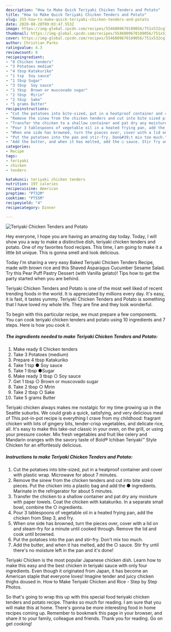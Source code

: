 ```yaml
---
description: "How to Make Quick Teriyaki Chicken Tenders and Potato"
title: "How to Make Quick Teriyaki Chicken Tenders and Potato"
slug: 255-how-to-make-quick-teriyaki-chicken-tenders-and-potato
date: 2020-08-20T09:03:47.553Z
image: https://img-global.cpcdn.com/recipes/5546009670189056/751x532cq70/teriyaki-chicken-tenders-and-potato-recipe-main-photo.jpg
thumbnail: https://img-global.cpcdn.com/recipes/5546009670189056/751x532cq70/teriyaki-chicken-tenders-and-potato-recipe-main-photo.jpg
cover: https://img-global.cpcdn.com/recipes/5546009670189056/751x532cq70/teriyaki-chicken-tenders-and-potato-recipe-main-photo.jpg
author: Christian Parks
ratingvalue: 4.3
reviewcount: 8
recipeingredient:
- "8 Chicken tenders"
- "3 Potatoes medium"
- "4 tbsp Katakuriko"
- "1 tsp  Soy sauce"
- "1 tbsp Sugar"
- "3 tbsp  Soy sauce"
- "1 tbsp  Brown or muscovado sugar"
- "2 tbsp  Mirin"
- "2 tbsp  Sake"
- "5 grams Butter"
recipeinstructions:
- "Cut the potatoes into bite-sized, put in a heatproof container and cover with plastic wrap. Microwave for about 7 minutes."
- "Remove the sinew from the chicken tenders and cut into bite sized pieces. Put the chicken into a plastic bag and add the ● ingredients. Marinate in the refrigerator for about 5 minutes."
- "Transfer the chicken to a shallow container and pat dry any moisture with paper towels. Coat the chicken with katakuriko. In a separate small bowl, combine the ○ ingredients."
- "Pour 3 tablespoons of vegetable oil in a heated frying pan, add the chicken from Step 3, and fry."
- "When one side has browned, turn the pieces over, cover with a lid on and steam-fry for a minute until cooked through. Remove the lid and cook until browned."
- "Put the potatoes into the pan and stir-fry. Don&#39;t mix too much."
- "Add the butter, and when it has melted, add the ○ sauce. Stir fry until there&#39;s no moisture left in the pan and it&#39;s done!"
categories:
- Recipe
tags:
- teriyaki
- chicken
- tenders

katakunci: teriyaki chicken tenders 
nutrition: 197 calories
recipecuisine: American
preptime: "PT32M"
cooktime: "PT55M"
recipeyield: "4"
recipecategory: Dinner

---
```



![Teriyaki Chicken Tenders and Potato](https://img-global.cpcdn.com/recipes/5546009670189056/751x532cq70/teriyaki-chicken-tenders-and-potato-recipe-main-photo.jpg)

Hey everyone, I hope you are having an amazing day today. Today, I will show you a way to make a distinctive dish, teriyaki chicken tenders and potato. One of my favorites food recipes. This time, I am going to make it a little bit unique. This is gonna smell and look delicious.

Today I&#39;m sharing a very easy Baked Teriyaki Chicken Tenders Recipe, made with brown rice and this Shaved Asparagus Cucumber Sesame Salad. Try this Pear Puff Pastry Dessert (with Vanilla gelato)! Tips how to get the party started when you are behind.

Teriyaki Chicken Tenders and Potato is one of the most well liked of recent trending foods in the world. It is appreciated by millions every day. It's easy, it is fast, it tastes yummy. Teriyaki Chicken Tenders and Potato is something that I have loved my whole life. They are fine and they look wonderful.


To begin with this particular recipe, we must prepare a few components. You can cook teriyaki chicken tenders and potato using 10 ingredients and 7 steps. Here is how you cook it.

<!--inarticleads1-->

##### The ingredients needed to make Teriyaki Chicken Tenders and Potato:

1. Make ready 8 Chicken tenders
1. Take 3 Potatoes (medium)
1. Prepare 4 tbsp Katakuriko
1. Take 1 tsp ● Soy sauce
1. Take 1 tbsp ●Sugar
1. Make ready 3 tbsp ○ Soy sauce
1. Get 1 tbsp ○ Brown or muscovado sugar
1. Take 2 tbsp ○ Mirin
1. Take 2 tbsp ○ Sake
1. Take 5 grams Butter


Teriyaki chicken always makes me nostalgic for my time growing up in the Seattle suburbs. We could grab a quick, satisfying, and very delicious meal of This pot-in-pot recipe is everything I crave from my childhood: fragrant chicken with lots of gingery bits, tender-crisp vegetables, and delicate rice, all. It&#39;s easy to make this take-out classic in your oven, on the grill, or using your pressure cooker. Mix fresh vegetables and fruit like celery and Mandarin oranges with the savory taste of Bold® Ichiban Teriyaki™ Style Chicken for an effortlessly delicious. 

<!--inarticleads2-->

##### Instructions to make Teriyaki Chicken Tenders and Potato:

1. Cut the potatoes into bite-sized, put in a heatproof container and cover with plastic wrap. Microwave for about 7 minutes.
1. Remove the sinew from the chicken tenders and cut into bite sized pieces. Put the chicken into a plastic bag and add the ● ingredients. Marinate in the refrigerator for about 5 minutes.
1. Transfer the chicken to a shallow container and pat dry any moisture with paper towels. Coat the chicken with katakuriko. In a separate small bowl, combine the ○ ingredients.
1. Pour 3 tablespoons of vegetable oil in a heated frying pan, add the chicken from Step 3, and fry.
1. When one side has browned, turn the pieces over, cover with a lid on and steam-fry for a minute until cooked through. Remove the lid and cook until browned.
1. Put the potatoes into the pan and stir-fry. Don&#39;t mix too much.
1. Add the butter, and when it has melted, add the ○ sauce. Stir fry until there&#39;s no moisture left in the pan and it&#39;s done!


Teriyaki Chicken is the most popular Japanese chicken dish. Learn how to make this easy and the best chicken in teriyaki sauce with only four ingredients. Even though it originated from Japan, it has become an American staple that everyone loves! Imagine tender and juicy chicken thighs doused in. How to Make Teriyaki Chicken and Rice - Step by Step Photos. 

So that's going to wrap this up with this special food teriyaki chicken tenders and potato recipe. Thanks so much for reading. I am sure that you will make this at home. There's gonna be more interesting food in home recipes coming up. Remember to bookmark this page in your browser, and share it to your family, colleague and friends. Thank you for reading. Go on get cooking!
